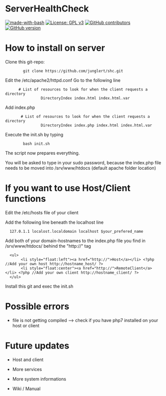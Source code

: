 # ServerHealthCheck
[![made-with-bash](https://img.shields.io/badge/Made%20with-Bash-1f425f.svg)](https://www.gnu.org/software/bash/)
[![License: GPL v3](https://img.shields.io/badge/License-GPLv3-blue.svg)](https://www.gnu.org/licenses/gpl-3.0)
[![GitHub contributors](https://img.shields.io/github/contributors/Naereen/StrapDown.js.svg)](https://github.com/junglert/shc/graphs/contributors)
[![GitHub version](https://badge.fury.io/gh/Naereen%2FStrapDown.js.svg)](https://github.com/junglert/shc/releases/tag/shc_v3.2)

# How to install on server
  
  Clone this git-repo: 
  
            git clone https://github.com/junglert/shc.git
            
  Edit the /etc/apache2/httpd.conf
  Go to the following line
  
          # List of resources to look for when the client requests a directory
                    DirectoryIndex index.html index.html.var
  
  Add index.php
  
           # List of resources to look for when the client requests a directory
                    DirectoryIndex index.php index.html index.html.var

            
  Execute the init.sh by typing
   
            bash init.sh
  
  The script now prepares everything.
  
  You will be asked to type in your sudo password, because the index.php file needs to be moved into /srv/www/htdocs (default apache folder location)
  
  # If you want to use Host/Client functions
  
  Edit the /etc/hosts file of your client
  
  Add the following line beneath the localhost line
  
      127.0.1.1 localost.localdomain localhost $your_prefered_name
  
  Add both of your domain-hostnames to the index.php file you find in /srv/www/htdocs/ behind the "http://" tag
  
      <ul>	
	       <li style="float:left"><a href="http://">Host</a></li> <?php //Add your own host http://hostname_host/ ?>
	       <li style="float:center"><a href="http://">RemoteClient</a></li> <?php //Add your own client http://hostname_client/ ?>
      </ul>
      
   Install this git and exec the init.sh
      
  # Possible errors

   - file is not getting compiled --> check if you have php7 installed on your host or client
   
      
# Future updates
   - Host and client
   
   - More services
   
   - More system informations
     
   - Wiki / Manual 
    
         
